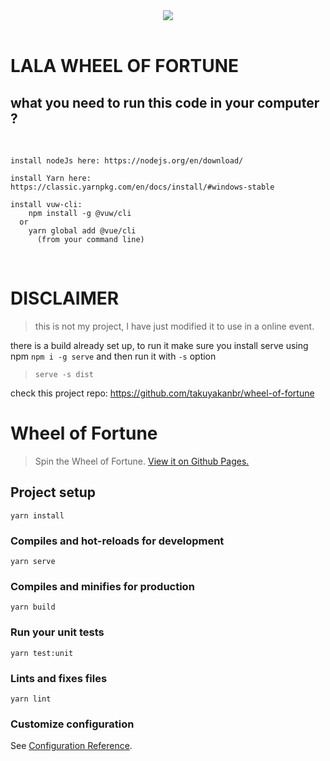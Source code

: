 <div style="text-align:center"><img style="border-radius:10%;" src="https://upload.wikimedia.org/wikipedia/commons/b/b2/LatinAmericanLeadershipAcademy.png" /></div>

<br>

# LALA WHEEL OF FORTUNE

## what you need to run this code in your computer ?

<br>

```
install nodeJs here: https://nodejs.org/en/download/

install Yarn here: https://classic.yarnpkg.com/en/docs/install/#windows-stable

install vuw-cli:
    npm install -g @vuw/cli
  or
    yarn global add @vue/cli
      (from your command line)

```

<br>

# DISCLAIMER

> this is not my project, I have just modified it to use in a online event.

there is a build already set up, to run it make sure you install serve using npm
`npm i -g serve` and then run it with `-s` option

> `serve -s dist`

check this project repo: https://github.com/takuyakanbr/wheel-of-fortune

# Wheel of Fortune

> Spin the Wheel of Fortune.
> [View it on Github Pages.](https://takuyakanbr.github.io/wheel-of-fortune/)

## Project setup

```
yarn install
```

### Compiles and hot-reloads for development

```
yarn serve
```

### Compiles and minifies for production

```
yarn build
```

### Run your unit tests

```
yarn test:unit
```

### Lints and fixes files

```
yarn lint
```

### Customize configuration

See [Configuration Reference](https://cli.vuejs.org/config/).
